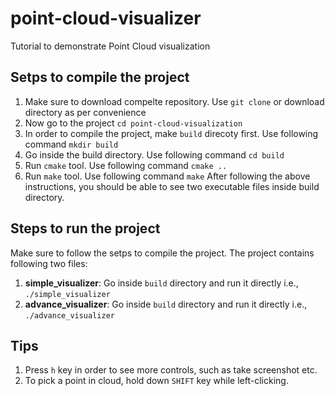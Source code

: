 # point-cloud-visualizer
Tutorial to demonstrate Point Cloud visualization

## Setps to compile the project
1. Make sure to download compelte repository. Use `git clone` or download directory as per convenience
1. Now go to the project `cd point-cloud-visualization`
1. In order to compile the project, make `build` direcoty first. Use following command `mkdir build`
1. Go inside the build directory. Use following command `cd build`
1. Run `cmake` tool. Use following command `cmake ..`
1. Run `make` tool. Use following command `make`
After following the above instructions, you should be able to see two executable files inside build directory.

## Steps to run the project
Make sure to follow the setps to compile the project. The project contains following two files:
1. **simple_visualizer**: Go inside `build` directory and run it directly i.e., `./simple_visualizer`
1. **advance_visualizer**: Go inside `build` directory and run it directly i.e., `./advance_visualizer`

## Tips
1. Press `h` key in order to see more controls, such as take screenshot etc.
1. To pick a point in cloud, hold down `SHIFT` key while left-clicking. 
